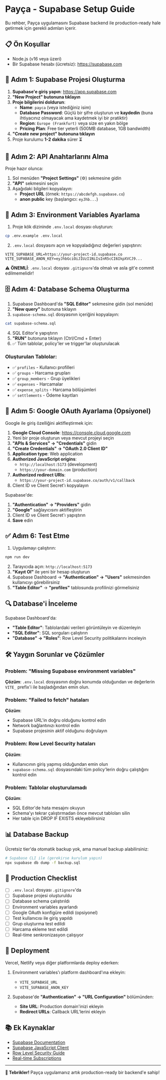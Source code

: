 # Payça - Supabase Setup Guide

Bu rehber, Payça uygulamasını Supabase backend ile production-ready hale getirmek için gerekli adımları içerir.

## 📋 Ön Koşullar

- Node.js (v16 veya üzeri)
- Bir Supabase hesabı (ücretsiz): https://supabase.com

## 🚀 Adım 1: Supabase Projesi Oluşturma

1. **Supabase'e giriş yapın**: https://app.supabase.com
2. **"New Project" butonuna tıklayın**
3. **Proje bilgilerini doldurun**:
   - **Name**: `payca` (veya istediğiniz isim)
   - **Database Password**: Güçlü bir şifre oluşturun ve **kaydedin** (buna ihtiyacınız olmayacak ama kaydetmek iyi bir pratiktir)
   - **Region**: `Europe (Frankfurt)` veya size en yakın bölge
   - **Pricing Plan**: Free tier yeterli (500MB database, 1GB bandwidth)
4. **"Create new project" butonuna tıklayın**
5. Proje kurulumu **1-2 dakika** sürer ⏳

## 🔑 Adım 2: API Anahtarlarını Alma

Proje hazır olunca:

1. Sol menüden **"Project Settings"** (⚙️) sekmesine gidin
2. **"API"** sekmesini seçin
3. Aşağıdaki bilgileri kopyalayın:
   - **Project URL** (örnek: `https://abcdefgh.supabase.co`)
   - **anon public** key (başlangıcı: `eyJhb...`)

## 📝 Adım 3: Environment Variables Ayarlama

1. Proje kök dizininde `.env.local` dosyası oluşturun:

```bash
cp .env.example .env.local
```

2. `.env.local` dosyasını açın ve kopyaladığınız değerleri yapıştırın:

```env
VITE_SUPABASE_URL=https://your-project-id.supabase.co
VITE_SUPABASE_ANON_KEY=eyJhbGciOiJIUzI1NiIsInR5cCI6IkpXVCJ9...
```

⚠️ **ÖNEMLİ**: `.env.local` dosyası `.gitignore`'da olmalı ve asla git'e commit edilmemelidir!

## 🗄️ Adım 4: Database Schema Oluşturma

1. Supabase Dashboard'da **"SQL Editor"** sekmesine gidin (sol menüde)
2. **"New query"** butonuna tıklayın
3. `supabase-schema.sql` dosyasının içeriğini kopyalayın:

```bash
cat supabase-schema.sql
```

4. SQL Editor'e yapıştırın
5. **"RUN"** butonuna tıklayın (Ctrl/Cmd + Enter)
6. ✅ Tüm tablolar, policy'ler ve trigger'lar oluşturulacak

### Oluşturulan Tablolar:
- ✅ `profiles` - Kullanıcı profilleri
- ✅ `groups` - Harcama grupları
- ✅ `group_members` - Grup üyelikleri
- ✅ `expenses` - Harcamalar
- ✅ `expense_splits` - Harcama bölüşümleri
- ✅ `settlements` - Ödeme kayıtları

## 🔐 Adım 5: Google OAuth Ayarlama (Opsiyonel)

Google ile giriş özelliğini aktifleştirmek için:

1. **Google Cloud Console**: https://console.cloud.google.com
2. Yeni bir proje oluşturun veya mevcut projeyi seçin
3. **"APIs & Services" → "Credentials"** gidin
4. **"Create Credentials" → "OAuth 2.0 Client ID"**
5. **Application type**: Web application
6. **Authorized JavaScript origins**:
   - `http://localhost:5173` (development)
   - `https://your-domain.com` (production)
7. **Authorized redirect URIs**:
   - `https://your-project-id.supabase.co/auth/v1/callback`
8. Client ID ve Client Secret'ı kopyalayın

Supabase'de:
1. **"Authentication" → "Providers"** gidin
2. **"Google"** sağlayıcısını aktifleştirin
3. Client ID ve Client Secret'ı yapıştırın
4. **Save** edin

## ✅ Adım 6: Test Etme

1. Uygulamayı çalıştırın:

```bash
npm run dev
```

2. Tarayıcıda açın: `http://localhost:5173`
3. **"Kayıt Ol"** ile yeni bir hesap oluşturun
4. Supabase Dashboard → **"Authentication" → "Users"** sekmesinden kullanıcıyı görebilirsiniz
5. **"Table Editor"** → **"profiles"** tablosunda profilinizi görmelisiniz

## 🔍 Database'i İnceleme

Supabase Dashboard'da:
- **"Table Editor"**: Tablolardaki verileri görüntüleyin ve düzenleyin
- **"SQL Editor"**: SQL sorguları çalıştırın
- **"Database" → "Roles"**: Row Level Security politikalarını inceleyin

## 🛠️ Yaygın Sorunlar ve Çözümler

### Problem: "Missing Supabase environment variables"
**Çözüm**: `.env.local` dosyasının doğru konumda olduğundan ve değerlerin `VITE_` prefix'i ile başladığından emin olun.

### Problem: "Failed to fetch" hataları
**Çözüm**:
- Supabase URL'in doğru olduğunu kontrol edin
- Network bağlantınızı kontrol edin
- Supabase projesinin aktif olduğunu doğrulayın

### Problem: Row Level Security hataları
**Çözüm**:
- Kullanıcının giriş yapmış olduğundan emin olun
- `supabase-schema.sql` dosyasındaki tüm policy'lerin doğru çalıştığını kontrol edin

### Problem: Tablolar oluşturulamadı
**Çözüm**:
- SQL Editor'de hata mesajını okuyun
- Schema'yı tekrar çalıştırmadan önce mevcut tabloları silin
- Her table için DROP IF EXISTS ekleyebilirsiniz

## 📊 Database Backup

Ücretsiz tier'da otomatik backup yok, ama manuel backup alabilirsiniz:

```bash
# Supabase CLI ile (gerekirse kurulum yapın)
npx supabase db dump -f backup.sql
```

## 🎯 Production Checklist

- [ ] `.env.local` dosyası `.gitignore`'da
- [ ] Supabase projesi oluşturuldu
- [ ] Database schema çalıştırıldı
- [ ] Environment variables ayarlandı
- [ ] Google OAuth konfigüre edildi (opsiyonel)
- [ ] Test kullanıcısı ile giriş yapıldı
- [ ] Grup oluşturma test edildi
- [ ] Harcama ekleme test edildi
- [ ] Real-time senkronizasyon çalışıyor

## 🚢 Deployment

Vercel, Netlify veya diğer platformlarda deploy ederken:

1. Environment variables'ı platform dashboard'ına ekleyin:
   - `VITE_SUPABASE_URL`
   - `VITE_SUPABASE_ANON_KEY`

2. Supabase'de **"Authentication" → "URL Configuration"** bölümünden:
   - **Site URL**: Production domain'inizi ekleyin
   - **Redirect URLs**: Callback URL'lerini ekleyin

## 📚 Ek Kaynaklar

- [Supabase Documentation](https://supabase.com/docs)
- [Supabase JavaScript Client](https://supabase.com/docs/reference/javascript/introduction)
- [Row Level Security Guide](https://supabase.com/docs/guides/auth/row-level-security)
- [Real-time Subscriptions](https://supabase.com/docs/guides/realtime)

---

**🎉 Tebrikler!** Payça uygulamanız artık production-ready bir backend'e sahip!
